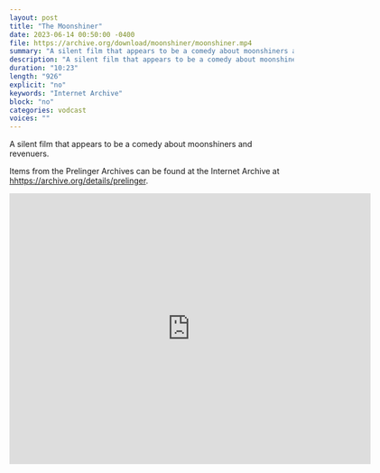 ```yaml
---
layout: post
title: "The Moonshiner"
date: 2023-06-14 00:50:00 -0400
file: https://archive.org/download/moonshiner/moonshiner.mp4
summary: "A silent film that appears to be a comedy about moonshiners and revenuers."
description: "A silent film that appears to be a comedy about moonshiners and revenuers."
duration: "10:23"
length: "926"
explicit: "no" 
keywords: "Internet Archive"
block: "no" 
categories: vodcast
voices: ""
---
```


A silent film that appears to be a comedy about moonshiners and revenuers.

Items from the Prelinger Archives can be found at the Internet Archive at <hhttps://archive.org/details/prelinger>.

<iframe src="https://archive.org/embed/moonshiner" width="640" height="480" frameborder="0" webkitallowfullscreen="true" mozallowfullscreen="true" allowfullscreen></iframe>
